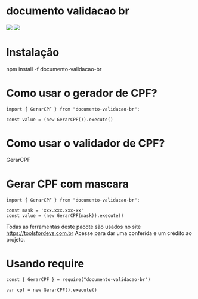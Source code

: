 # documento validacao br

![](https://img.shields.io/cocoapods/l/documento-validacao-br)
![](https://img.shields.io/appveyor/build/marcosguilhermef/documento-validacao-br)

# Instalação

npm install -f documento-validacao-br

# Como usar o gerador de CPF?

~~~
import { GerarCPF } from "documento-validacao-br";

const value = (new GerarCPF()).execute()
~~~


# Como usar o validador de CPF?
GerarCPF

# Gerar CPF com mascara

~~~
import { GerarCPF } from "documento-validacao-br";

const mask = 'xxx.xxx.xxx-xx'
const value = (new GerarCPF(mask)).execute()
~~~


Todas as ferramentas deste pacote são usados no site https://toolsfordevs.com.br Acesse para dar uma conferida e um crédito ao projeto.

# Usando require

~~~
const { GerarCPF } = require("documento-validacao-br")

var cpf = new GerarCPF().execute()
~~~